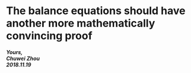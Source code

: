 # The balance equations should have another more mathematically convincing proof


                    
**_Yours,_**                         
**_Chuwei Zhou_**                 
**_2018.11.19_**                     
 

